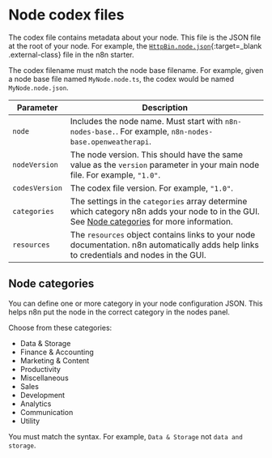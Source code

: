 # Node codex files

The codex file contains metadata about your node. This file is the JSON file at the root of your node. For example, the [`HttpBin.node.json`](https://github.com/n8n-io/n8n-nodes-starter/blob/master/nodes/HttpBin/HttpBin.node.json){:target=_blank .external-class} file in the n8n starter. 

The codex filename must match the node base filename. For example, given a node base file named `MyNode.node.ts`, the codex would be named `MyNode.node.json`.

| Parameter | Description |
| -------- | ----------- |
| `node`    | Includes the node name. Must start with `n8n-nodes-base.`. For example, `n8n-nodes-base.openweatherapi`. | 
| `nodeVersion` | The node version. This should have the same value as the `version` parameter in your main node file. For example, `"1.0"`. |
| `codesVersion` | The codex file version. For example, `"1.0"`. |
| `categories` | The settings in the `categories` array determine which category n8n adds your node to in the GUI. See [Node categories](#node-categories) for more information. |
| `resources` | The `resources` object contains links to your node documentation. n8n automatically adds help links to credentials and nodes in the GUI. |

## Node categories

You can define one or more category in your node configuration JSON. This helps n8n put the node in the correct category in the nodes panel.

Choose from these categories:

* Data & Storage
* Finance & Accounting
* Marketing & Content
* Productivity
* Miscellaneous
* Sales
* Development
* Analytics
* Communication
* Utility

You must match the syntax. For example, `Data & Storage` not `data and storage`.
